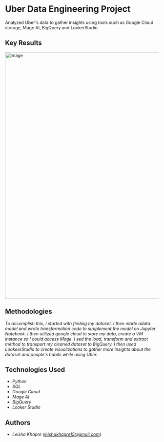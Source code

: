 # Uber Data Engineering Project

Analyzed Uber's data to gather insights using tools such as Google Cloud storage, Mage AI, BigQuery and LookerStudio. 


## Key Results <!--- do not change this line -->


<img width="810" alt="image" src="https://github.com/user-attachments/assets/62a876fc-4b2b-4469-b50b-4d8254af4d7b">


## Methodologies <!--- do not change this line -->

*To accomplish this, I started with finding my dataset. I then made  adata model and wrote transformation code to supplement the model on Jupyter Notebook. I then utilized google cloud to store my data, create a VM instance so I could access Mage. I sed the load, transform and extract method to transport my cleaned dataset to BigQuery. I then used LookeerStudio to create visualizations to gather more insights about the dataset and people's habits while using Uber.*


## Technologies Used <!--- do not change this line -->

- *Python*
- *SQL*
- *Google Cloud*
- *Mage AI*
- *BigQuery*
- *Looker Studio*


## Authors <!--- do not change this line -->

- *Leisha Khapre (leishakhapre15@gmail.com)*
